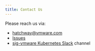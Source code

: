 ```yaml
---
title: Contact Us
---
```


Please reach us via:

* [hatchway@vmware.com](hatchway@vmware.com)
* [Issues](https://github.com/vmware/kubernetes/issues)
* [sig-vmware Kubernetes Slack](https://kubernetes.slack.com/messages/sig-vmware) channel
